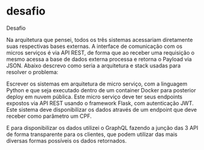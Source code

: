 # desafio
Desafio

Na arquitetura que pensei, todos os três sistemas acessariam diretamente suas respectivas bases externas. A interface de comunicação com os micros serviços é via API REST, de forma que ao receber uma requisição o mesmo acessa a base de dados externa processa e retorna o Payload via JSON.
Abaixo descrevo como seria a arquitetura e stack usadas para resolver o problema:

Escrever os sistemas em arquitetura de micro serviço, com a linguagem Python e que seja executado dentro de um container Docker para posterior deploy em nuvem pública. Este micro serviço deve ter seus endpoints expostos via API REST usando o framework Flask, com autenticação JWT.
Este sistema deve disponibilizar os dados através de um endpoint que deve receber como parâmetro um CPF.

E para disponibilizar os dados utilizei o GraphQL fazendo a junção das 3 API de forma transparente para os clientes, que podem utilizar das mais diversas formas possíveis os dados retornados.
